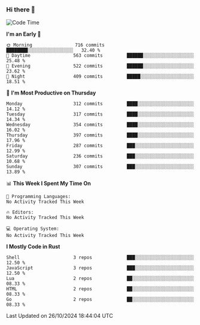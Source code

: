 ### Hi there 👋
<!--START_SECTION:waka-->
![Code Time](http://img.shields.io/badge/Code%20Time-340%20hrs%203%20mins-blue)

**I'm an Early 🐤** 

```text
🌞 Morning                716 commits         ████████░░░░░░░░░░░░░░░░░   32.40 % 
🌆 Daytime                563 commits         ██████░░░░░░░░░░░░░░░░░░░   25.48 % 
🌃 Evening                522 commits         ██████░░░░░░░░░░░░░░░░░░░   23.62 % 
🌙 Night                  409 commits         █████░░░░░░░░░░░░░░░░░░░░   18.51 % 
```
📅 **I'm Most Productive on Thursday** 

```text
Monday                   312 commits         ████░░░░░░░░░░░░░░░░░░░░░   14.12 % 
Tuesday                  317 commits         ████░░░░░░░░░░░░░░░░░░░░░   14.34 % 
Wednesday                354 commits         ████░░░░░░░░░░░░░░░░░░░░░   16.02 % 
Thursday                 397 commits         ████░░░░░░░░░░░░░░░░░░░░░   17.96 % 
Friday                   287 commits         ███░░░░░░░░░░░░░░░░░░░░░░   12.99 % 
Saturday                 236 commits         ███░░░░░░░░░░░░░░░░░░░░░░   10.68 % 
Sunday                   307 commits         ███░░░░░░░░░░░░░░░░░░░░░░   13.89 % 
```


📊 **This Week I Spent My Time On** 

```text
💬 Programming Languages: 
No Activity Tracked This Week

🔥 Editors: 
No Activity Tracked This Week

💻 Operating System: 
No Activity Tracked This Week
```

**I Mostly Code in Rust** 

```text
Shell                    3 repos             ███░░░░░░░░░░░░░░░░░░░░░░   12.50 % 
JavaScript               3 repos             ███░░░░░░░░░░░░░░░░░░░░░░   12.50 % 
Lua                      2 repos             ██░░░░░░░░░░░░░░░░░░░░░░░   08.33 % 
HTML                     2 repos             ██░░░░░░░░░░░░░░░░░░░░░░░   08.33 % 
Go                       2 repos             ██░░░░░░░░░░░░░░░░░░░░░░░   08.33 % 
```




 Last Updated on 26/10/2024 18:44:04 UTC
<!--END_SECTION:waka-->

<!--
**YoganshSharma/YoganshSharma** is a ✨ _special_ ✨ repository because its `README.md` (this file) appears on your GitHub profile.

Here are some ideas to get you started:

- 🔭 I’m currently working on ...
- 🌱 I’m currently learning ...
- 👯 I’m looking to collaborate on ...
- 🤔 I’m looking for help with ...
- 💬 Ask me about ...
- 📫 How to reach me: ...
- 😄 Pronouns: ...
- ⚡ Fun fact: ...
-->
